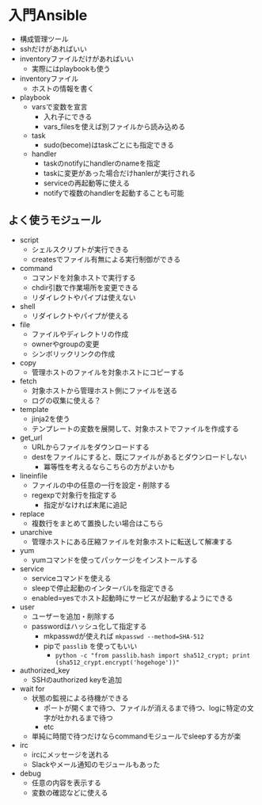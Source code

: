 # 入門Ansible

- 構成管理ツール
- sshだけがあればいい
- inventoryファイルだけがあればいい
  - 実際にはplaybookも使う
- inventoryファイル
  - ホストの情報を書く
- playbook
  - varsで変数を宣言
    - 入れ子にできる
    - vars_filesを使えば別ファイルから読み込める
  - task
    - sudo(become)はtaskごとにも指定できる
  - handler
    - taskのnotifyにhandlerのnameを指定
    - taskに変更があった場合だけhanlerが実行される
    - serviceの再起動等に使える
    - notifyで複数のhandlerを起動することも可能

## よく使うモジュール

- script
  - シェルスクリプトが実行できる
  - createsでファイル有無による実行制御ができる
- command
  - コマンドを対象ホストで実行する
  - chdir引数で作業場所を変更できる
  - リダイレクトやパイプは使えない
- shell
  - リダイレクトやパイプが使える
- file
  - ファイルやディレクトリの作成
  - ownerやgroupの変更
  - シンボリックリンクの作成
- copy
  - 管理ホストのファイルを対象ホストにコピーする
- fetch
  - 対象ホストから管理ホスト側にファイルを送る
  - ログの収集に使える？
- template
  - jinja2を使う
  - テンプレートの変数を展開して、対象ホストでファイルを作成する
- get_url
  - URLからファイルをダウンロードする
  - destをファイルにすると、既にファイルがあるとダウンロードしない
    - 冪等性を考えるならこちらの方がよいかも
- lineinfile
  - ファイルの中の任意の一行を設定・削除する
  - regexpで対象行を指定する
    - 指定がなければ末尾に追記
- replace
  - 複数行をまとめて置換したい場合はこちら
- unarchive
  - 管理ホストにある圧縮ファイルを対象ホストに転送して解凍する
- yum
  - yumコマンドを使ってパッケージをインストールする
- service
  - serviceコマンドを使える
  - sleepで停止起動のインターバルを指定できる
  - enabled=yesでホスト起動時にサービスが起動するようにできる
- user
  - ユーザーを追加・削除する
  - passwordはハッシュ化して指定する
    - mkpasswdが使えれば `mkpasswd --method=SHA-512`
    - pipで `passlib` を使ってもいい
      - `python -c "from passlib.hash import sha512_crypt; print (sha512_crypt.encrypt('hogehoge'))"`
- authorized_key
  - SSHのauthorized keyを追加
- wait for
  - 状態の監視による待機ができる
    - ポートが開くまで待つ、ファイルが消えるまで待つ、logに特定の文字が吐かれるまで待つ
    - etc
  - 単純に時間で待つだけならcommandモジュールでsleepする方が楽
- irc
  - ircにメッセージを送れる
  - Slackやメール通知のモジュールもあった
- debug
  - 任意の内容を表示する
  - 変数の確認などに使える

